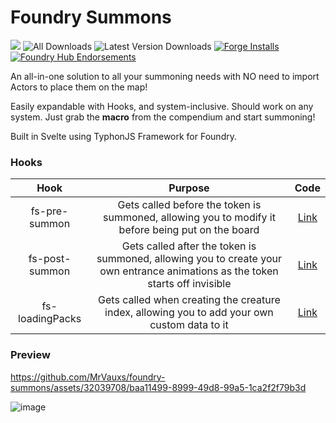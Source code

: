 # Foundry Summons

![](https://img.shields.io/endpoint?url=https%3A%2F%2Ffoundryshields.com%2Fversion%3Fstyle%3Dflat%26url%3Dhttps%3A%2F%2Fraw.githubusercontent.com%2FMrVauxs%2Ffoundry-summons%2Fmain%2Fmodule.json)
![All Downloads](https://img.shields.io/github/downloads/MrVauxs/foundry-summons/total?color=purple&label=All%20Downloads)
![Latest Version Downloads](https://img.shields.io/github/downloads/MrVauxs/foundry-summons/latest/total?color=purple&label=Latest%20Version%20Downloads&sort=semver)
[![Forge Installs](https://img.shields.io/badge/dynamic/json?label=Forge%20Installs&query=package.installs&suffix=%25&url=https%3A%2F%2Fforge-vtt.com%2Fapi%2Fbazaar%2Fpackage%2Ffoundry-summons&colorB=4aa94a)](https://forge-vtt.com/bazaar#package=pf2e-jb2a-macros)
[![Foundry Hub Endorsements](https://img.shields.io/endpoint?logoColor=white&url=https%3A%2F%2Fwww.foundryvtt-hub.com%2Fwp-json%2Fhubapi%2Fv1%2Fpackage%2Ffoundry-summons%2Fshield%2Fendorsements)](https://www.foundryvtt-hub.com/package/foundry-summons/)

An all-in-one solution to all your summoning needs with NO need to import Actors to place them on the map!

Easily expandable with Hooks, and system-inclusive. Should work on any system. 
Just grab the **macro** from the compendium and start summoning!

Built in Svelte using TyphonJS Framework for Foundry.

### Hooks
| Hook | Purpose | Code |
| :--: | :-----: | :--: |
| fs-pre-summon | Gets called before the token is summoned, allowing you to modify it before being put on the board | [Link](https://github.com/MrVauxs/foundry-summons/blob/8eb1315c8da299f33d492b90f61b0645eadef479/src/summon/summon.js#L124) |
| fs-post-summon | Gets called after the token is summoned, allowing you to create your own entrance animations as the token starts off invisible | [Link](https://github.com/MrVauxs/foundry-summons/blob/8eb1315c8da299f33d492b90f61b0645eadef479/src/summon/summon.js#LL156C3-L156C3) | 
| fs-loadingPacks | Gets called when creating the creature index, allowing you to add your own custom data to it | [Link](https://github.com/MrVauxs/foundry-summons/blob/8eb1315c8da299f33d492b90f61b0645eadef479/src/summon/menu/loadPacks.js#L68) |

### Preview

https://github.com/MrVauxs/foundry-summons/assets/32039708/baa11499-8999-49d8-99a5-1ca2f2f79b3d

![image](https://github.com/MrVauxs/foundry-summons/assets/32039708/889a419d-b5fd-4757-8360-2d73ce07dd5c)
